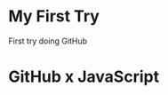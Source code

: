 # My First Try
First try doing GitHub

<!DOCTYPE html>
<html>
 <head>
  
  <meta charset="utf-8">
 </head>
 <body>
  <title>teteststFirst Time Using GitHub with JavaScript</title>
  <h1>GitHub x JavaScript</h1>
 </body>
</html>